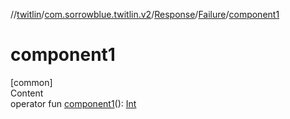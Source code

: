 //[twitlin](../../../index.md)/[com.sorrowblue.twitlin.v2](../../index.md)/[Response](../index.md)/[Failure](index.md)/[component1](component1.md)



# component1  
[common]  
Content  
operator fun [component1](component1.md)(): [Int](https://kotlinlang.org/api/latest/jvm/stdlib/kotlin/-int/index.html)  




